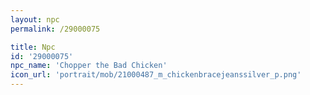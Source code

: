 ```yaml
---
layout: npc
permalink: /29000075

title: Npc
id: '29000075'
npc_name: 'Chopper the Bad Chicken'
icon_url: 'portrait/mob/21000487_m_chickenbracejeanssilver_p.png'
---
```

